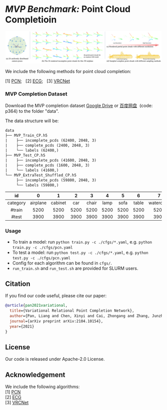 # *MVP Benchmark:* Point Cloud Completioin
<p align="center"> 
<img src="images/mvp.png">
</p>


We include the following methods for point cloud completion:

[1] [PCN](https://github.com/wentaoyuan/pcn);&nbsp;&nbsp; [2] [ECG](https://github.com/paul007pl/ECG);&nbsp;&nbsp; [3] [VRCNet](https://github.com/paul007pl/VRCNet)


### MVP Completion Dataset
<!-- Download the MVP completion dataset by the following commands:
```
cd data; sh download_data.sh
``` -->
Download the MVP completion dataset [Google Drive](https://drive.google.com/drive/folders/1XxZ4M_dOB3_OG1J6PnpNvrGTie5X9Vk_) or [百度网盘](https://pan.baidu.com/s/18pli79KSGGsWQ8FPiSW9qg)&nbsp;&nbsp;(code: p364) to the folder "data".

The data structure will be:
```
data
├── MVP_Train_CP.h5
|    ├── incomplete_pcds (62400, 2048, 3)
|    ├── complete_pcds (2400, 2048, 3)
|    └── labels (62400,)
├── MVP_Test_CP.h5
|    ├── incomplete_pcds (41600, 2048, 3)
|    ├── complete_pcds (1600, 2048, 3)
|    └── labels (41600,)
└── MVP_ExtraTest_Shuffled_CP.h5
     ├── incomplete_pcds (59800, 2048, 3)
     └── labels (59800,)
```

| id | 0 | 1 | 2 | 3 | 4 | 5 | 6 | 7 | 8 | 9 | 10 | 11 | 12 | 13 | 14 | 15 |
|:----:|:----:|:----:|:----:|:----:|:----:|:----:|:----:|:----:|:----:|:----:|:----:|:----:|:----:|:----:|:----:|:----:|
| category | airplane | cabinet | car | chair | lamp | sofa | table | watercraft | bed | bench | bookshelf | bus | guitar | motorbike | pistol | skateboard | 
| \#train  | 5200 | 5200 | 5200 | 5200 | 5200 | 5200 | 5200 | 5200 | 2600 | 2600 | 2600 | 2600 | 2600 | 2600 | 2600 | 2600 |
| \#test  | 3900 | 3900 | 3900 | 3900 | 3900 | 3900 | 3900 | 3900 | 1300 | 1300 | 1300 | 1300 | 1300 | 1300 | 1300 | 1300 |



<!-- **Partial point clouds** & **Complete point clouds**

<center class="half">
  <figure>
    <img src="images/partial_pcds.gif", width=400><img src="images/complete_pcds.gif", width=400>
  </figure>
</center> -->

<!-- Partial point clouds | Complete point clouds
:-------------------------:|:---------------- ---------:
![](./images/partial_pcds.gif) | ![](./images/complete_pcds.gif) -->


### Usage
+ To train a model: run `python train.py -c ./cfgs/*.yaml`, e.g. `python train.py -c ./cfgs/pcn.yaml`
+ To test a model: run `python test.py -c ./cfgs/*.yaml`, e.g. `python test.py -c ./cfgs/pcn.yaml`
+ Config for each algorithm can be found in `cfgs/`.
+ `run_train.sh` and `run_test.sh` are provided for SLURM users. 


## Citation
If you find our code useful, please cite our paper:
```bibtex
@article{pan2021variational,
  title={Variational Relational Point Completion Network},
  author={Pan, Liang and Chen, Xinyi and Cai, Zhongang and Zhang, Junzhe and Zhao, Haiyu and Yi, Shuai and Liu, Ziwei},
  journal={arXiv preprint arXiv:2104.10154},
  year={2021}
}
```


## License
Our code is released under Apache-2.0 License.


## Acknowledgement
We include the following algorithms:  
[1] [PCN](https://github.com/wentaoyuan/pcn)    
[2] [ECG](https://github.com/paul007pl/ECG)    
[3] [VRCNet](https://github.com/paul007pl/VRCNet)   

